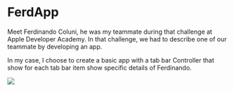 # FerdApp


Meet Ferdinando Coluni, he was my teammate during that challenge at Apple Developer Academy. 
In that challenge, we had to describe one of our teammate by developing an app.

In my case, I choose to create a basic app with a tab bar Controller that show for each tab bar item show specific details of Ferdinando.


![](fredApp.gif)
